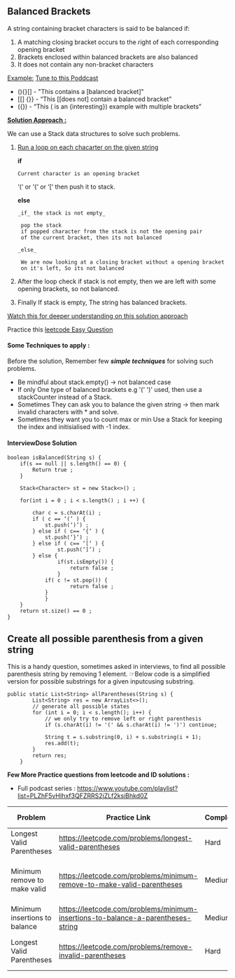 ## Balanced Brackets

A string containing bracket characters is said to be balanced if:

1. A matching closing bracket occurs to the right of each corresponding opening bracket
2. Brackets enclosed within balanced brackets are also balanced
3. It does not contain any non-bracket characters

<u>Example:</u>   [Tune to this Poddcast](https://www.youtube.com/playlist?list=PLZhF5vHIhxf3QFZRRS2jZLf2ksiBhkd0Z)

* (){}[] - "This contains a [balanced bracket]"
* [[] {}} - “This [[does not] contain a balanced bracket”
* ({}) - “This ( is an {interesting}) example with multiple brackets”  

<u>**Solution Approach :**</u>

We can use a Stack data structures to solve such problems.
1. <u>Run a loop on each chacarter on the given string</u>

   **if**

       Current character is an opening bracket
   	‘(‘ or ‘{‘  or ‘[‘ then push it to stack.
       
    **else**
       
       _if_ the stack is not empty_
  
   		pop the stack
   		if popped character from the stack is not the opening pair
   		of the current bracket, then its not balanced
       
       _else_
     
   		We are now looking at a closing bracket without a opening bracket
   		on it's left, So its not balanced
   
3. After the loop check if stack is not empty, then we are left with some opening brackets, so not balanced.
4. Finally If stack is empty, The string has balanced brackets.

[Watch this for deeper understanding on this solution approach](https://youtu.be/VWGk_Mo_gRU?si=_CyZnsBhWjCTkG31)

Practice this [leetcode Easy Question](https://leetcode.com/problems/valid-parentheses/)

#### Some Techniques to apply :
Before the solution, Remember few _**simple techniques**_ for solving such problems.

* Be mindful about stack.empty() -> not balanced case
* If only One type of balanced brackets e.g '(' ')' used, then use a stackCounter instead of a Stack.
* Sometimes They can ask you to balance the given string -> then mark invalid characters with * and solve.
* Sometimes they want you to count max or min Use a Stack for keeping the index and initisialised with -1 index.

#### InterviewDose Solution
```
boolean isBalanced(String s) {
	if(s == null || s.length() == 0) {
  		Return true ;
  	}
  
  	Stack<Character> st = new Stack<>() ;
  
  	for(int i = 0 ; i < s.length() ; i ++) {

  		char c = s.charAt(i) ;
  		if ( c == ‘(‘ ) {
  			st.push(‘)’) ;
  		} else if ( c== ‘{‘ ) {
  			st.push(‘}’) ;
  		} else if ( c== ‘[‘ ) {
        		st.push(‘]’) ;
		} else {
  	    		if(st.isEmpty()) {
  		    		return false ;
  	    		}
  	  		if( c != st.pop()) {
        			return false ;
			}
    		}
  	}
  	return st.size() == 0 ;
}
```

## Create all possible parenthesis from a given string
This is a handy question, sometimes asked in interviews, to find all possible parenthesis string by removing 1 element.
&#9758;Below code is a simplified version for possible substrings for a given inputcusing substring. 

```
public static List<String> allParentheses(String s) {
        List<String> res = new ArrayList<>();
        // generate all possible states
        for (int i = 0; i < s.length(); i++) {
            // we only try to remove left or right parenthesis
            if (s.charAt(i) != '(' && s.charAt(i) != ')') continue;

            String t = s.substring(0, i) + s.substring(i + 1);
            res.add(t);
        }
        return res;
    }
```

**Few More Practice questions from leetcode and ID solutions :**

* Full podcast series : https://www.youtube.com/playlist?list=PLZhF5vHIhxf3QFZRRS2jZLf2ksiBhkd0Z

<table class="table">
  <thead>
    <tr>
      <th scope="col">Problem</th>
      <th scope="col">Practice Link</th>
      <th scope="col">Complexity</th>
      <th scope="col">Approach / Intution</th>
    </tr>
  </thead>
  <tbody>
    <tr>
	<td>Longest Valid Parentheses</td>
	<td><a href="https://leetcode.com/problems/longest-valid-parentheses" target="_blank">https://leetcode.com/problems/longest-valid-parentheses</a></td>
	<td>Hard</td>
	<td>Stack with index -1 intialized</td>
    </tr>
    <tr>
	<td>Minimum remove to make valid</td>
	<td>
		<a href="https://leetcode.com/problems/minimum-remove-to-make-valid-parentheses" target="_blank">https://leetcode.com/problems/minimum-remove-to-make-valid-parentheses</a>
	</td>
	<td>Medium</td>
	<td>
		<a href="https://youtu.be/slkTFARW4Pk?si=OffRL-ywtG5iLLa5" target="_blank">Use a stack and replace invalid with *</a>
	</td>
    </tr>
    <tr>
	<td>Minimum insertions to balance</td>
	<td>
		<a href="https://leetcode.com/problems/minimum-insertions-to-balance-a-parentheses-string" target="_blank">https://leetcode.com/problems/minimum-insertions-to-balance-a-parentheses-string</a>
	</td>
	<td>Medium</td>
	<td>
		<a href="https://youtu.be/LScsC-C5gvg?si=n-nd6YU2YkAjYaXb" target="_blank">Replace )) with one } and stack</a>
	</td>
    </tr>
     <tr>
	<td>Longest Valid Parentheses</td>
	<td>
		<a href="https://leetcode.com/problems/remove-invalid-parentheses" target="_blank">https://leetcode.com/problems/remove-invalid-parentheses</a>
	</td>
	<td>Hard</td>
	<td>Solve using a BFS + all substrings</td>
    </tr>
  </tbody>
</table>
